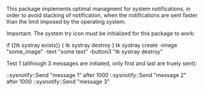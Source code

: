 This package implements optimal managment for system notifications,
in order to avoid stacking of notification, when the notifications are sent faster than the limit imposed by the operating system.

Important. The system try icon must be initialized for this package to work:

if {[tk systray exists]} {
  tk systray destroy
}
tk systray create -image "some_image" -text "some text" -button3 "tk systray destroy"

Test 1 (although 3 messages are initiated, only first and last are truely sent):

::sysnotify::Send "message 1"
after 1000 ::sysnotify::Send "message 2"
after 1000 ::sysnotify::Send "message 3"
